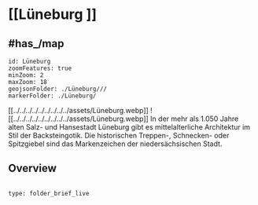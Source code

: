 # [[Lüneburg ]]


## #has_/map 

```leaflet
id: Lüneburg
zoomFeatures: true 
minZoom: 2 
maxZoom: 18
geojsonFolder: ./Lüneburg///
markerFolder: ./Lüneburg/
```


[[../../../../../../../../../assets/Lüneburg.webp]]
![[../../../../../../../../../assets/Lüneburg.webp]]
In der mehr als 1.050 Jahre alten Salz- und Hansestadt Lüneburg 
gibt es mittelalterliche Architektur im Stil der Backsteingotik. 
Die historischen Treppen-, Schnecken- oder Spitzgiebel 
sind das Markenzeichen der niedersächsischen Stadt.
## Overview
 
```folderv
```

```ccard
type: folder_brief_live
```
 

